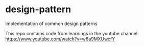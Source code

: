 # design-pattern
Implementation of common design patterns

This repo contains code from learnings in the youtube channel: https://www.youtube.com/watch?v=w6a9MXUwcfY
